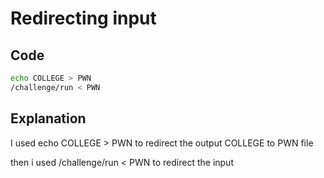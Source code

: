 # Redirecting input

## Code

```bash
echo COLLEGE > PWN
/challenge/run < PWN
```
## Explanation

I used echo COLLEGE > PWN to redirect the output COLLEGE to PWN file

then i used /challenge/run < PWN to redirect the input 
